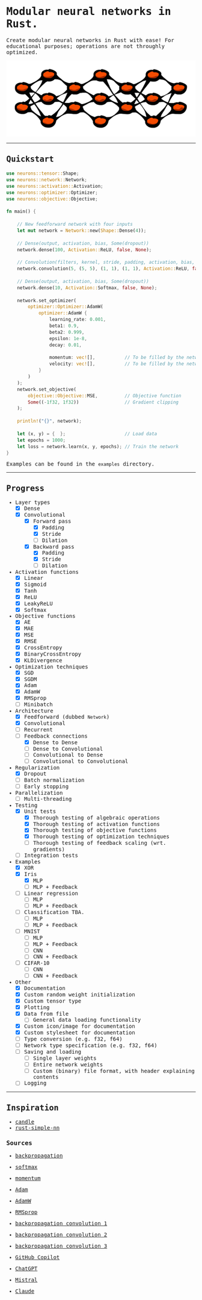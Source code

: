 <body style="font-family:monospace;">

# Modular neural networks in Rust.

Create modular neural networks in Rust with ease! For educational purposes; operations are not throughly optimized.

<img src="https://raw.githubusercontent.com/hallvardnmbu/neurons/main/documentation/neurons-long.svg">

---

## Quickstart

```rust
use neurons::tensor::Shape;
use neurons::network::Network;
use neurons::activation::Activation;
use neurons::optimizer::Optimizer;
use neurons::objective::Objective;

fn main() {

    // New feedforward network with four inputs
    let mut network = Network::new(Shape::Dense(4));

    // Dense(output, activation, bias, Some(dropout))
    network.dense(100, Activation::ReLU, false, None);

    // Convolution(filters, kernel, stride, padding, activation, bias, Some(dropout))
    network.convolution(5, (5, 5), (1, 1), (1, 1), Activation::ReLU, false, Some(0.1));

    // Dense(output, activation, bias, Some(dropout))
    network.dense(10, Activation::Softmax, false, None);

    network.set_optimizer(
        optimizer::Optimizer::AdamW(
            optimizer::AdamW {
                learning_rate: 0.001,
                beta1: 0.9,
                beta2: 0.999,
                epsilon: 1e-8,
                decay: 0.01,

                momentum: vec![],           // To be filled by the network
                velocity: vec![],           // To be filled by the network
            }
        )
    );
    network.set_objective(
        objective::Objective::MSE,          // Objective function
        Some((-1f32, 1f32))                 // Gradient clipping
    );

    println!("{}", network);

    let (x, y) = {  };                      // Load data
    let epochs = 1000;
    let loss = network.learn(x, y, epochs); // Train the network
}
```

Examples can be found in the `examples` directory.

---

## Progress

- Layer types
  - [x] Dense
  - [x] Convolutional
    - [x] Forward pass
      - [x] Padding
      - [x] Stride
      - [ ] Dilation
    - [x] Backward pass
      - [x] Padding
      - [x] Stride
      - [ ] Dilation

- Activation functions
  - [x] Linear
  - [x] Sigmoid
  - [x] Tanh
  - [x] ReLU
  - [x] LeakyReLU
  - [x] Softmax

- Objective functions
  - [x] AE
  - [x] MAE
  - [x] MSE
  - [x] RMSE
  - [x] CrossEntropy
  - [x] BinaryCrossEntropy
  - [x] KLDivergence

- Optimization techniques
  - [x] SGD
  - [x] SGDM
  - [x] Adam
  - [x] AdamW
  - [x] RMSprop
  - [ ] Minibatch

- Architecture
  - [x] Feedforward (dubbed `Network`)
  - [x] Convolutional
  - [ ] Recurrent
  - [ ] Feedback connections
    - [x] Dense to Dense
    - [ ] Dense to Convolutional
    - [ ] Convolutional to Dense
    - [ ] Convolutional to Convolutional

- Regularization
  - [x] Dropout
  - [ ] Batch normalization
  - [ ] Early stopping

- Parallelization
  - [ ] Multi-threading

- Testing
  - [x] Unit tests
    - [x] Thorough testing of algebraic operations
    - [x] Thorough testing of activation functions
    - [x] Thorough testing of objective functions
    - [x] Thorough testing of optimization techniques
    - [ ] Thorough testing of feedback scaling (wrt. gradients)
  - [ ] Integration tests

- Examples
  - [x] XOR
  - [x] Iris
    - [x] MLP
    - [ ] MLP + Feedback
  - [ ] Linear regression
    - [ ] MLP
    - [ ] MLP + Feedback
  - [ ] Classification TBA.
    - [ ] MLP
    - [ ] MLP + Feedback
  - [ ] MNIST
    - [ ] MLP
    - [ ] MLP + Feedback
    - [ ] CNN
    - [ ] CNN + Feedback
  - [ ] CIFAR-10
    - [ ] CNN
    - [ ] CNN + Feedback

- Other
  - [x] Documentation
  - [x] Custom random weight initialization
  - [x] Custom tensor type
  - [x] Plotting
  - [x] Data from file
    - [ ] General data loading functionality
  - [x] Custom icon/image for documentation
  - [x] Custom stylesheet for documentation
  - [ ] Type conversion (e.g. f32, f64)
  - [ ] Network type specification (e.g. f32, f64)
  - [ ] Saving and loading
    - [ ] Single layer weights
    - [ ] Entire network weights
    - [ ] Custom (binary) file format, with header explaining contents
  - [ ] Logging

---

## Inspiration

* [candle](https://github.com/huggingface/candle/tree/main)
* [rust-simple-nn](https://github.com/danhper/rust-simple-nn/tree/master)

### Sources

* [backpropagation](https://towardsdatascience.com/backpropagation-from-scratch-how-neural-networks-really-work-36ee4af202bf)
* [softmax](https://e2eml.school/softmax)
* [momentum](https://pytorch.org/docs/stable/generated/torch.optim.SGD.html)
* [Adam](https://pytorch.org/docs/stable/generated/torch.optim.Adam.html)
* [AdamW](https://pytorch.org/docs/stable/generated/torch.optim.AdamW.html)
* [RMSprop](https://pytorch.org/docs/stable/generated/torch.optim.RMSprop.html)
* [backpropagation convolution 1](https://deeplearning.cs.cmu.edu/F21/document/recitation/Recitation5/CNN_Backprop_Recitation_5_F21.pdf)
* [backpropagation convolution 2](https://www.jefkine.com/general/2016/09/05/backpropagation-in-convolutional-neural-networks/)
* [backpropagation convolution 3](https://sites.cc.gatech.edu/classes/AY2021/cs7643_spring/assets/L11_CNNs.pdf)


* [GitHub Copilot](https://github.com/features/copilot)
* [ChatGPT](https://chatgpt.com)
* [Mistral](https://chat.mistral.ai/chat)
* [Claude](https://claude.ai)

</body>
